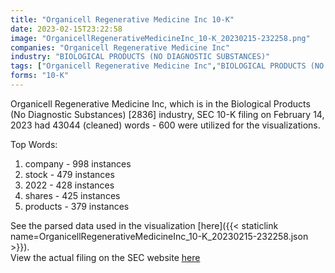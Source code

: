 ```yaml
---
title: "Organicell Regenerative Medicine Inc 10-K"
date: 2023-02-15T23:22:58
image: "OrganicellRegenerativeMedicineInc_10-K_20230215-232258.png"
companies: "Organicell Regenerative Medicine Inc"
industry: "BIOLOGICAL PRODUCTS (NO DIAGNOSTIC SUBSTANCES)"
tags: ["Organicell Regenerative Medicine Inc","BIOLOGICAL PRODUCTS (NO DIAGNOSTIC SUBSTANCES)","02-14-2023","10-K"]
forms: "10-K"
---
```

Organicell Regenerative Medicine Inc, which is in the Biological Products (No Diagnostic Substances) [2836] industry, SEC 10-K filing on February 14, 2023 had 43044 (cleaned) words - 600 were utilized for the visualizations.

Top Words:
1. company - 998 instances
2. stock - 479 instances
3. 2022 - 428 instances
4. shares - 425 instances
5. products - 379 instances


See the parsed data used in the visualization [here]({{< staticlink name=OrganicellRegenerativeMedicineInc_10-K_20230215-232258.json >}}).  
View the actual filing on the SEC website [here](https://www.sec.gov/Archives/edgar/data/1557376/0001829126-23-001524.txt)